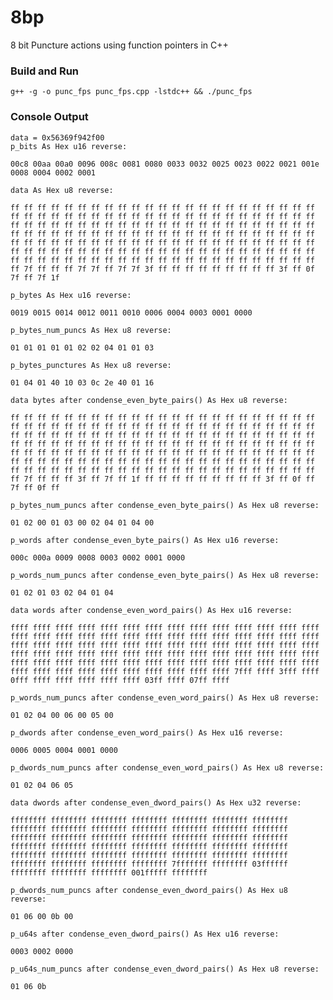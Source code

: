 # 8bp
8 bit Puncture actions using function pointers in C++

### Build and Run
`g++ -g -o punc_fps punc_fps.cpp -lstdc++ && ./punc_fps`

### Console Output

    data = 0x56369f942f00
    p_bits As Hex u16 reverse:
    
    00c8 00aa 00a0 0096 008c 0081 0080 0033 0032 0025 0023 0022 0021 001e 0008 0004 0002 0001 
    
    data As Hex u8 reverse:
    
    ff ff ff ff ff ff ff ff ff ff ff ff ff ff ff ff ff ff ff ff ff ff ff ff ff ff ff ff ff ff ff ff ff ff ff ff ff ff ff ff ff ff ff ff ff ff ff ff ff ff ff ff ff ff ff ff ff ff ff ff ff ff ff ff ff ff ff ff ff ff ff ff ff ff ff ff ff ff ff ff ff ff ff ff ff ff ff ff ff ff ff ff ff ff ff ff ff ff ff ff ff ff ff ff ff ff ff ff ff ff ff ff ff ff ff ff ff ff ff ff ff ff ff ff ff ff ff ff ff ff ff ff ff ff ff ff ff ff ff ff ff ff ff ff ff ff ff ff ff ff ff ff ff ff ff ff ff ff ff ff ff ff 7f ff ff ff 7f 7f ff 7f 7f 3f ff ff ff ff ff ff ff ff ff 3f ff 0f 7f ff 7f 1f 
    
    p_bytes As Hex u16 reverse:
    
    0019 0015 0014 0012 0011 0010 0006 0004 0003 0001 0000 
    
    p_bytes_num_puncs As Hex u8 reverse:
    
    01 01 01 01 01 02 02 04 01 01 03 
    
    p_bytes_punctures As Hex u8 reverse:
    
    01 04 01 40 10 03 0c 2e 40 01 16 
    
    data bytes after condense_even_byte_pairs() As Hex u8 reverse:
    
    ff ff ff ff ff ff ff ff ff ff ff ff ff ff ff ff ff ff ff ff ff ff ff ff ff ff ff ff ff ff ff ff ff ff ff ff ff ff ff ff ff ff ff ff ff ff ff ff ff ff ff ff ff ff ff ff ff ff ff ff ff ff ff ff ff ff ff ff ff ff ff ff ff ff ff ff ff ff ff ff ff ff ff ff ff ff ff ff ff ff ff ff ff ff ff ff ff ff ff ff ff ff ff ff ff ff ff ff ff ff ff ff ff ff ff ff ff ff ff ff ff ff ff ff ff ff ff ff ff ff ff ff ff ff ff ff ff ff ff ff ff ff ff ff ff ff ff ff ff ff ff ff ff ff ff ff ff ff ff ff ff ff 7f ff ff ff 3f ff 7f ff 1f ff ff ff ff ff ff ff ff ff 3f ff 0f ff 7f ff 0f ff 
    
    p_bytes_num_puncs after condense_even_byte_pairs() As Hex u8 reverse:
    
    01 02 00 01 03 00 02 04 01 04 00 
    
    p_words after condense_even_byte_pairs() As Hex u16 reverse:
    
    000c 000a 0009 0008 0003 0002 0001 0000 
    
    p_words_num_puncs after condense_even_byte_pairs() As Hex u8 reverse:
    
    01 02 01 03 02 04 01 04 
    
    data words after condense_even_word_pairs() As Hex u16 reverse:
    
    ffff ffff ffff ffff ffff ffff ffff ffff ffff ffff ffff ffff ffff ffff ffff ffff ffff ffff ffff ffff ffff ffff ffff ffff ffff ffff ffff ffff ffff ffff ffff ffff ffff ffff ffff ffff ffff ffff ffff ffff ffff ffff ffff ffff ffff ffff ffff ffff ffff ffff ffff ffff ffff ffff ffff ffff ffff ffff ffff ffff ffff ffff ffff ffff ffff ffff ffff ffff ffff ffff ffff ffff ffff ffff ffff ffff ffff ffff ffff ffff 7fff ffff 3fff ffff 0fff ffff ffff ffff ffff ffff 03ff ffff 07ff ffff 
    
    p_words_num_puncs after condense_even_word_pairs() As Hex u8 reverse:
    
    01 02 04 00 06 00 05 00 
    
    p_dwords after condense_even_word_pairs() As Hex u16 reverse:
    
    0006 0005 0004 0001 0000 
    
    p_dwords_num_puncs after condense_even_word_pairs() As Hex u8 reverse:
    
    01 02 04 06 05 

    data dwords after condense_even_dword_pairs() As Hex u32 reverse:
    
    ffffffff ffffffff ffffffff ffffffff ffffffff ffffffff ffffffff ffffffff ffffffff ffffffff ffffffff ffffffff ffffffff ffffffff ffffffff ffffffff ffffffff ffffffff ffffffff ffffffff ffffffff ffffffff ffffffff ffffffff ffffffff ffffffff ffffffff ffffffff ffffffff ffffffff ffffffff ffffffff ffffffff ffffffff ffffffff ffffffff ffffffff ffffffff ffffffff 7fffffff ffffffff 03ffffff ffffffff ffffffff ffffffff 001fffff ffffffff 
    
    p_dwords_num_puncs after condense_even_dword_pairs() As Hex u8 reverse:
    
    01 06 00 0b 00 
    
    p_u64s after condense_even_dword_pairs() As Hex u16 reverse:
    
    0003 0002 0000 
    
    p_u64s_num_puncs after condense_even_dword_pairs() As Hex u8 reverse:
    
    01 06 0b 
    
